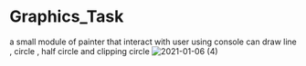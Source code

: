 # Graphics_Task
a small module of painter that interact with user using console can draw line , circle , half circle and clipping circle 
![2021-01-06 (4)](https://user-images.githubusercontent.com/57330162/103755860-3181eb80-5017-11eb-98a6-2e283e54d527.png)
